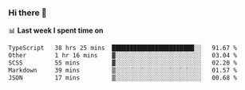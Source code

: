 ### Hi there 👋

<!--
**DBvc/DBvc** is a ✨ _special_ ✨ repository because its `README.md` (this file) appears on your GitHub profile.

Here are some ideas to get you started:

- 🔭 I’m currently working on ...
- 🌱 I’m currently learning ...
- 👯 I’m looking to collaborate on ...
- 🤔 I’m looking for help with ...
- 💬 Ask me about ...
- 📫 How to reach me: ...
- 😄 Pronouns: ...
- ⚡ Fun fact: ...
-->

📊 **Last week I spent time on**
<!--START_SECTION:waka-->

```txt
TypeScript   38 hrs 25 mins  ███████████████████████░░   91.67 %
Other        1 hr 16 mins    ▓░░░░░░░░░░░░░░░░░░░░░░░░   03.04 %
SCSS         55 mins         ▓░░░░░░░░░░░░░░░░░░░░░░░░   02.20 %
Markdown     39 mins         ▒░░░░░░░░░░░░░░░░░░░░░░░░   01.57 %
JSON         17 mins         ▒░░░░░░░░░░░░░░░░░░░░░░░░   00.68 %
```

<!--END_SECTION:waka-->
